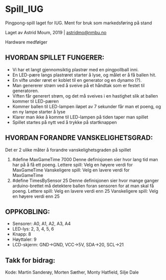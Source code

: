 # Spill_IUG
Pingpong-spill laget for IUG. Ment for bruk som markedsføring på stand

Laget av Astrid Moum, 2019 | astridmo@nmbu.no

Hardware medfølger

HVORDAN SPILLET FUNGERER:
-
- Vi har et langt gjennomsiktig plastrør med en pingpollball inni. 
- En LED-pære langs plastrøret starter å lyse, og målet er å få ballen hit.
- En vifte under røret er koblet til en generator og en dynamo (?). 
- Man genererer strøm ved å sveive på et håndtak som er festet til generatoren.
- Viften får generert strøm, og det må sveives i en hastighet slik at ballen kommer til LED-pæren
- Kommer ballen til LED-lampen iløpet av 7 sekunder får man et poeng, og en ny lampe starter å lyse
- Klarer man ikke å komme til LED-lampen på tiden taper man spillet
- Spillet startes på nytt ved å trykke på startknappen

HVORDAN FORANDRE VANSKELIGHETSGRAD:
-
Det er 2 ulike måter å forandre vanskelighetsgraden på spillet
1. #define MaxGameTime 7000
    Denne definisjonen sier hvor lang tid man har på å få ett poeng.
    Lettere spill: Velg en høyere verdi for MaxGameTime
    Vanskeligere spill: Velg en lavere verdi for MaxGameTime
2. #define TimesBySensor 25
    Denne definisjonen sier hvor mange ganger arduino-brettet må detektere ballen foran sensoren for at man skal få poeng. 
    Lettere spill: Velg en lavere verdi enn 25
    Vanskeligere spill: Velg en høyere verdi enn 25


OPPKOBLING:
- 
- Sensorer: A0, A1, A2, A3, A4
- LED-lys: 2, 3, 4, 5, 6
- Knapp: 8
- Høyttaler: 9
- LCD-skjerm: GND->GND, VCC->5V, SDA->20, SCL->21


Takk for bidrag:
- 
Kode: Martin Sanderøy, Morten Sæther, Monty Hatfield, Silje Dale
